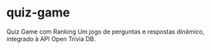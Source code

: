 # quiz-game
Quiz Game com Ranking Um jogo de perguntas e respostas dinâmico, integrado à API Open Trivia DB.
